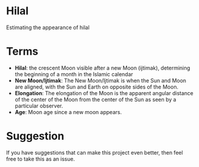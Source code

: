 # Hilal
Estimating the appearance of hilal

# Terms
- __Hilal__: the crescent Moon visible after a new Moon (ijtimak), determining the beginning of a month in the Islamic calendar
- __New Moon/Ijtimak__: The New Moon/Ijtimak is when the Sun and Moon are aligned, with the Sun and Earth on opposite sides of the Moon.
- __Elongation__: The elongation of the Moon is the apparent angular distance of the center of the Moon from the center of the Sun as seen by a particular observer.
- __Age__: Moon age since a new moon appears.

# Suggestion
If you have suggestions that can make this project even better, then feel free to take this as an issue.

